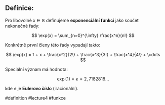 ## Definice: 

Pro libovolné $x \in \mathbb{R}$ definujeme **exponenciální funkci** jako součet nekonečné řady:

$$
\exp(x) = \sum_{n=0}^{\infty} \frac{x^n}{n!}
$$

Konkrétně první členy této řady vypadají takto:

$$
\exp(x) = 1 + x + \frac{x^2}{2!} + \frac{x^3}{3!} + \frac{x^4}{4!} + \cdots
$$

Speciální význam má hodnota:

$$
\exp(1) = e = 2{,}7182818\dots
$$

kde $e$ je **Eulerovo číslo** (iracionální).






#definition #lecture4 #funkce 

